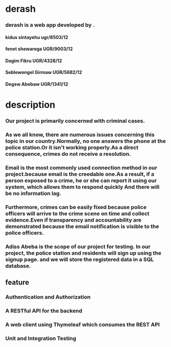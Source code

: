 # derash

### derash is a web app developed by . 
  #### kidus sintayehu ugr/8503/12 
  #### fenet shewarega  UGR/9003/12
  #### Dagim Fikru  UGR/4328/12 
  #### Seblewongel Girmaw UGR/5682/12 
  #### Degsw Abebaw  UGR/1341/12 
  
# description

### Our project is primarily concerned with criminal cases.
### As we all know, there are numerous issues concerning this topic in our country.Normally, no one answers the phone at the police station.Or it  isn't working properly.As a direct consequence, crimes do not receive a resolution.
### Email is the most commonly used connection method in our project.because email is the creedable one.As a result, if a person exposed to a crime, he or she can report it using our system, which allows them to respond quickly And there will be no information lag.
### Furthermore, crimes can be easily fixed because police officers will arrive to the crime scene on time and collect evidence.Even if transparency and accountability are demonstrated because the email notification is visible to the police officers.
### Adiss Abeba is the scope of our project for testing. In our project, the police station and residents will sign up using the signup page. and we will store the registered data in a SQL database.



## feature

### Authentication and Authorization
### A RESTful API for the backend
### A web client using Thymeleaf which consumes the REST API
### Unit and Integration Testing

